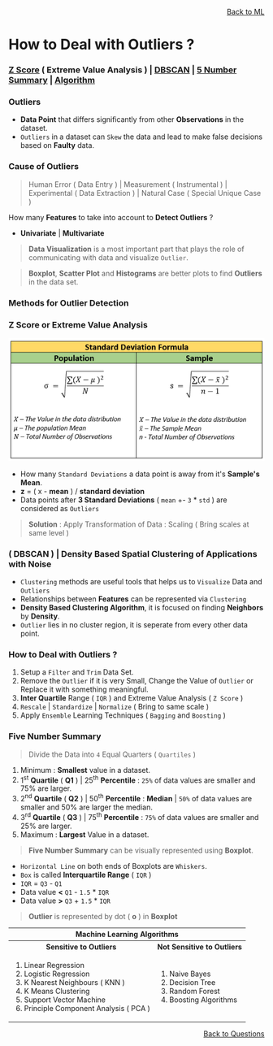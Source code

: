 <p align='right'><a align="right" href="https://github.com/KIRANKUMAR7296/Library/blob/main/Machine%20Learning/Machine%20Learning%20Models.md">Back to ML</a></p>

# How to Deal with Outliers ?

<h3><a href="#zscore">Z Score</a> ( Extreme Value Analysis ) | <a href="#dbscan">DBSCAN</a> | <a href="#summary">5 Number Summary</a> | <a href="#algo">Algorithm</a></h3>

### Outliers
- **Data Point** that differs significantly from other **Observations** in the dataset.
- `Outliers` in a dataset can `Skew` the data and lead to make false decisions based on **Faulty** data.

### Cause of Outliers 

> Human Error ( Data Entry ) | Measurement ( Instrumental ) | Experimental ( Data Extraction ) | Natural Case ( Special Unique Case )

How many **Features** to take into account to **Detect Outliers** ?

- **Univariate** | **Multivariate**

> **Data Visualization** is a most important part that plays the role of communicating with data and visualize `Outlier`.

> **Boxplot**, **Scatter Plot** and **Histograms** are better plots to find **Outliers** in the data set.

### Methods for Outlier Detection

<h3 name="zscore"> Z Score or Extreme Value Analysis</h3>

![Standard Deviation](Image/Std.png)

- How many `Standard Deviations` a data point is away from it's **Sample's Mean**.
- **z** = ( x - **mean** ) / **standard deviation**
- Data points after **3 Standard Deviations** ( `mean` +- `3` * `std` ) are considered as `Outliers`

> **Solution** : Apply Transformation of Data : Scaling ( Bring scales at same level )

<h3 name="dbscan"> ( DBSCAN ) | Density Based Spatial Clustering of Applications with Noise</h3>

- `Clustering` methods are useful tools that helps us to `Visualize` Data and `Outliers`
- Relationships between **Features** can be represented via `Clustering`
- **Density Based Clustering Algorithm**, it is focused on finding **Neighbors** by **Density**.
- `Outlier` lies in no cluster region, it is seperate from every other data point.

### How to Deal with Outliers ?

1. Setup a `Filter` and `Trim` Data Set.
2. Remove the `Outlier` if it is very Small, Change the Value of `Outlier` or Replace it with something meaningful.
3. **Inter Quartile** Range ( `IQR` ) and Extreme Value Analysis ( `Z Score` )
5. `Rescale` | `Standardize` | `Normalize` ( Bring to same scale )
6. Apply `Ensemble` Learning Techniques ( `Bagging` and `Boosting` )

<h3 name="summary"> Five Number Summary</h3>

>  Divide the Data into `4` Equal Quarters ( `Quartiles` ) 

1. Minimum : **Smallest** value in a dataset.
2. 1<sup>st</sup> **Quartile** ( **Q1** ) | 25<sup>th</sup> **Percentile** : `25%` of data values are smaller and 75% are larger.
3. 2<sup>nd</sup> **Quartile** ( **Q2** ) | 50<sup>th</sup> **Percentile** : **Median** | `50%` of data values are smaller and 50% are larger the median.
4. 3<sup>rd</sup> **Quartile** ( **Q3** ) | 75<sup>th</sup> **Percentile** : `75%` of data values are smaller and 25% are larger.
5. Maximum : **Largest** Value in a dataset.

> **Five Number Summary** can be visually represented using **Boxplot**.
- `Horizontal Line` on both ends of Boxplots are `Whiskers`.
- `Box` is called **Interquartile Range** ( `IQR` )
- `IQR` = `Q3` - `Q1`
- Data value **<** `Q1` - `1.5` * `IQR`
- Data value **>** `Q3` + `1.5` * `IQR`

> **Outlier** is represented by dot ( **o** ) in **Boxplot**  

<table>
  <tr>
    <th colspan="2">Machine Learning Algorithms</th>
  </tr>
  <tr>
    <th>Sensitive to Outliers</th>
    <th>Not Sensitive to Outliers</th>
  </tr>
   <tr>
    <td>
      <ol type="1">
        <li>Linear Regression</li>
        <li>Logistic Regression</li>
        <li>K Nearest Neighbours ( KNN )</li>
        <li>K Means Clustering</li>
        <li>Support Vector Machine</li>
        <li>Principle Component Analysis ( PCA )</li>
      </ol>
    </td>
    <td>
      <ol type="1">
        <li>Naive Bayes</li>
        <li>Decision Tree</li>
        <li>Random Forest</li>        
        <li>Boosting Algorithms</li>        
      </ol>
    </td>
  </tr>
</table>

<p align='right'><a align="right" href="https://github.com/KIRANKUMAR7296/Library/blob/main/Interview.md">Back to Questions</a></p>
